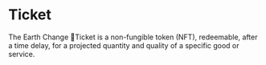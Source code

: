 # Ticket
The Earth Change 🎫Ticket is a non-fungible token (NFT), redeemable, after a time delay, for a projected quantity and quality of a specific good or service.
